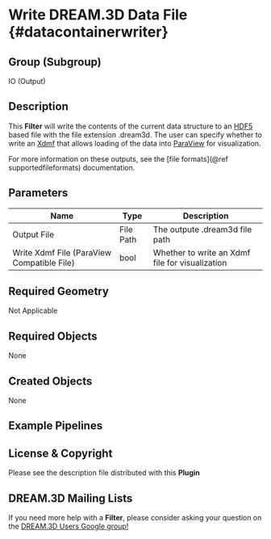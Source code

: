 Write DREAM.3D Data File {#datacontainerwriter}
=============

## Group (Subgroup) ##

IO (Output)

## Description ##

This **Filter** will write the contents of the current data structure to an [HDF5](https://www.hdfgroup.org/HDF5/) based file with the file extension .dream3d. The user can specify whether to write an [Xdmf](http://www.xdmf.org) that allows loading of the data into [ParaView](http://www.paraview.org/) for visualization. 

For more information on these outputs, see the [file formats](@ref supportedfileformats) documentation.


## Parameters ##

| Name | Type | Description |
|------|------|-------------|
| Output File | File Path | The outpute .dream3d file path |
| Write Xdmf File (ParaView Compatible File) | bool | Whether to write an Xdmf file for visualization |
 

## Required Geometry ##

Not Applicable

## Required Objects ##

None


## Created Objects ##

None



## Example Pipelines ##



## License & Copyright ##

Please see the description file distributed with this **Plugin**

## DREAM.3D Mailing Lists ##

If you need more help with a **Filter**, please consider asking your question on the [DREAM.3D Users Google group!](https://groups.google.com/forum/?hl=en#!forum/dream3d-users)



